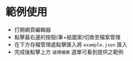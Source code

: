 # 範例使用

- 打開網頁編輯器
- 點擊最右邊的按鈕(筆+紙圖案)切換至檔案管理
- 在下方存檔管理處點擊匯入將 `example.json` 匯入
- 完成後點擊上方 `選擇檔案` 選單可看到提供之範例
